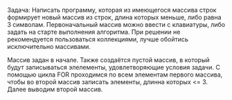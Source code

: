 Задача: Написать программу, которая из имеющегося массива строк формирует новый массив из строк, длина которых меньше, либо равна 3 символам. Первоначальный массив можно ввести с клавиатуры, либо задать на старте выполнения алгоритма. При решении не рекомендуется пользоваться коллекциями, лучше обойтись исключительно массивами.

Массив задан в начале. Также создаётся пустой массив, в который будут записываться элелементы, удовлетворяющие условия задачи.
С помощью цикла FOR проходимся по всем элементам первого массива, чтобы во второй массив записать элементы, длинна которых <= 3. Далее выводим второй массив.